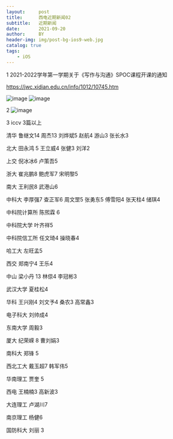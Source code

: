 ```yaml
---
layout:     post
title:      西电近期新闻02
subtitle:   近期新闻
date:       2021-09-20
author:     BY
header-img: img/post-bg-ios9-web.jpg
catalog: true
tags:
    - iOS
---
```


1  2021-2022学年第一学期关于《写作与沟通》SPOC课程开课的通知 

https://jwc.xidian.edu.cn/info/1012/10745.htm

![image](https://user-images.githubusercontent.com/24884878/133977121-c9d6cafd-5a17-4d9d-b964-8f68ce9bed9d.png)
![image](https://user-images.githubusercontent.com/24884878/133977140-dc510c0d-4bfa-4db9-a171-9001612ea20a.png)

2 ![image](https://user-images.githubusercontent.com/24884878/133977196-08ffa9eb-5310-495a-b3f1-3492debba7cd.png)

3 iccv 3篇以上 

 清华 鲁继文14 周杰13 刘烨斌5 赵航4 游山3 张长水3 
 
 北大 田永鸿 5 王立威4 张健3  刘洋2  
 
 上交 倪冰冰6 卢策吾5 
 
 浙大 崔兆鹏8 鲍虎军7 宋明黎5 
 
 南大 王利民8 武港山6 
 
 中科大 李厚强7 查正军6 周文罡5 张勇东5 傅雪阳4 张天柱4 储琪4 
 
 中科院计算所 陈煕霖 6 
 
 中科院大学 叶齐祥5
 
 中科院信工所 任文琦4 操晓春4 
 
 哈工大 左旺孟5 
 
 西交 郑南宁4 王乐4 
 
 中山 梁小丹 13  林倞4 李冠彬3 
 
 武汉大学 夏桂松4 
 
 华科 王兴刚4 刘文予4 桑农3 高常鑫3 
 
 电子科大 刘帅成4 
 
 东南大学 周毅3 
 
 厦大 纪荣嵘 8 曹刘娟3 
 
 南科大 郑锋 5 
 
 西北工大 戴玉超7 韩军伟5 
 
 华南理工 贾奎 5 
 
 西电 王楠楠3 高新波3 
 
 大连理工 卢湖川7 
 
 南京理工 杨健6 
 
 国防科大 刘丽 3 
